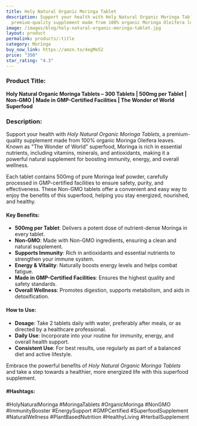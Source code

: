 ```yaml
---
title: Holy Natural Organic Moringa Tablet
description: Support your health with Holy Natural Organic Moringa Tablets, a
  premium-quality supplement made from 100% organic Moringa Oleifera leaves.
image: /images/blog/holy-natural-organic-moringa-tablet.jpg
layout: product
permalink: products/:title
category: Moringa
buy_now_link: https://amzn.to/4egMe52
price: "350"
star_rating: "4.3"
---
```

### Product Title:
**Holy Natural Organic Moringa Tablets – 300 Tablets | 500mg per Tablet | Non-GMO | Made in GMP-Certified Facilities | The Wonder of World Superfood**

### Description:
Support your health with *Holy Natural Organic Moringa Tablets*, a premium-quality supplement made from 100% organic Moringa Oleifera leaves. Known as "The Wonder of World" superfood, Moringa is rich in essential nutrients, including vitamins, minerals, and antioxidants, making it a powerful natural supplement for boosting immunity, energy, and overall wellness.

Each tablet contains 500mg of pure Moringa leaf powder, carefully processed in GMP-certified facilities to ensure safety, purity, and effectiveness. These Non-GMO tablets offer a convenient and easy way to enjoy the benefits of this superfood, helping you stay energized, nourished, and healthy.

#### Key Benefits:
- **500mg per Tablet**: Delivers a potent dose of nutrient-dense Moringa in every tablet.
- **Non-GMO**: Made with Non-GMO ingredients, ensuring a clean and natural supplement.
- **Supports Immunity**: Rich in antioxidants and essential nutrients to strengthen your immune system.
- **Energy & Vitality**: Naturally boosts energy levels and helps combat fatigue.
- **Made in GMP-Certified Facilities**: Ensures the highest quality and safety standards.
- **Overall Wellness**: Promotes digestion, supports metabolism, and aids in detoxification.

#### How to Use:
- **Dosage**: Take 2 tablets daily with water, preferably after meals, or as directed by a healthcare professional.
- **Daily Use**: Incorporate into your routine for immunity, energy, and overall health support.
- **Consistent Use**: For best results, use regularly as part of a balanced diet and active lifestyle.

Embrace the powerful benefits of *Holy Natural Organic Moringa Tablets* and take a step towards a healthier, more energized life with this superfood supplement.

#### #Hashtags:
#HolyNaturalMoringa #MoringaTablets #OrganicMoringa #NonGMO #ImmunityBooster #EnergySupport #GMPCertified #SuperfoodSupplement #NaturalWellness #PlantBasedNutrition #HealthyLiving #HerbalSupplement
